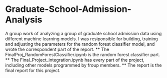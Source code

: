# Graduate-School-Admission-Analysis
A group work of analyzing a group of graduate school admission data using different machine learning models.
I was resiponsible for building, training and adjusting the parameters for the random forest classifier model, and wrote the correspondent part of the report.
** The FinalProj_RandomForestClassifier.ipynb is the random forest classifier part.
** The Final_Project_integration.ipynb has every part of the project, including other models programmed by froup members.
** The report is the final report for this project.
